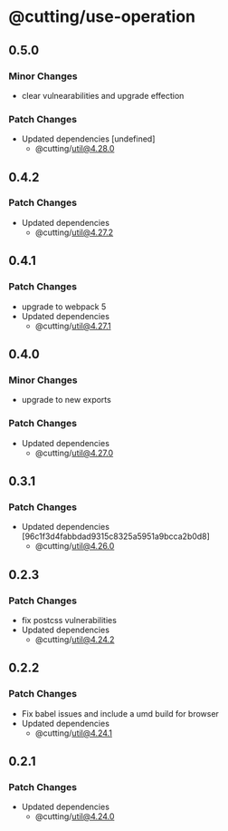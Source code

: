 # @cutting/use-operation

## 0.5.0

### Minor Changes

- clear vulnearabilities and upgrade effection

### Patch Changes

- Updated dependencies [undefined]
  - @cutting/util@4.28.0

## 0.4.2

### Patch Changes

- Updated dependencies
  - @cutting/util@4.27.2

## 0.4.1

### Patch Changes

- upgrade to webpack 5
- Updated dependencies
  - @cutting/util@4.27.1

## 0.4.0

### Minor Changes

- upgrade to new exports

### Patch Changes

- Updated dependencies
  - @cutting/util@4.27.0

## 0.3.1

### Patch Changes

- Updated dependencies [96c1f3d4fabbdad9315c8325a5951a9bcca2b0d8]
  - @cutting/util@4.26.0

## 0.2.3

### Patch Changes

- fix postcss vulnerabilities
- Updated dependencies
  - @cutting/util@4.24.2

## 0.2.2

### Patch Changes

- Fix babel issues and include a umd build for browser
- Updated dependencies
  - @cutting/util@4.24.1

## 0.2.1

### Patch Changes

- Updated dependencies
  - @cutting/util@4.24.0
